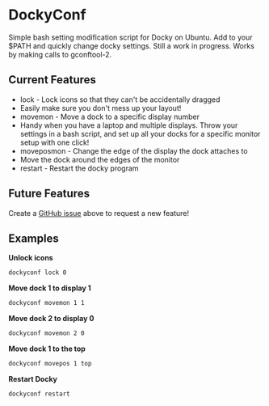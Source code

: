 # DockyConf
 
Simple bash setting modification script for Docky on Ubuntu. Add to your $PATH and quickly change docky settings. Still a work in progress. Works by making calls to gconftool-2.

## Current Features
* lock - Lock icons so that they can't be accidentally dragged
 * Easily make sure you don't mess up your layout!
* movemon - Move a dock to a specific display number
 * Handy when you have a laptop and multiple displays. Throw your settings in a bash script, and set up all your docks for a specific monitor setup with one click!
* moveposmon - Change the edge of the display the dock attaches to
 * Move the dock around the edges of the monitor
* restart - Restart the docky program

## Future Features
Create a [GitHub issue](https://github.com/benyanke/DockyConf/issues/new) above to request a new feature!

## Examples

**Unlock icons**
```bash
dockyconf lock 0
```

**Move dock 1 to display 1**
```bash
dockyconf movemon 1 1
```

**Move dock 2 to display 0**
```bash
dockyconf movemon 2 0
```

**Move dock 1 to the top**
```bash
dockyconf movepos 1 top
```

**Restart Docky**
```bash
dockyconf restart
```
